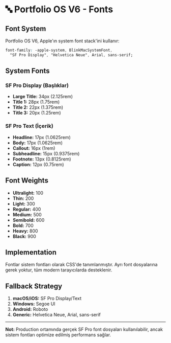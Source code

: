 # 🔤 Portfolio OS V6 - Fonts

## Font System

Portfolio OS V6, Apple'ın system font stack'ini kullanır:

```css
font-family: -apple-system, BlinkMacSystemFont, 
  "SF Pro Display", "Helvetica Neue", Arial, sans-serif;
```

## System Fonts

### SF Pro Display (Başlıklar)
- **Large Title:** 34px (2.125rem)
- **Title 1:** 28px (1.75rem)  
- **Title 2:** 22px (1.375rem)
- **Title 3:** 20px (1.25rem)

### SF Pro Text (İçerik)
- **Headline:** 17px (1.0625rem)
- **Body:** 17px (1.0625rem)
- **Callout:** 16px (1rem)
- **Subheadline:** 15px (0.9375rem)
- **Footnote:** 13px (0.8125rem)
- **Caption:** 12px (0.75rem)

## Font Weights

- **Ultralight:** 100
- **Thin:** 200
- **Light:** 300
- **Regular:** 400
- **Medium:** 500
- **Semibold:** 600
- **Bold:** 700
- **Heavy:** 800
- **Black:** 900

## Implementation

Fontlar sistem fontları olarak CSS'de tanımlanmıştır. Ayrı font dosyalarına gerek yoktur, tüm modern tarayıcılarda desteklenir.

## Fallback Strategy

1. **macOS/iOS:** SF Pro Display/Text
2. **Windows:** Segoe UI
3. **Android:** Roboto
4. **Generic:** Helvetica Neue, Arial, sans-serif

---

**Not:** Production ortamında gerçek SF Pro font dosyaları kullanılabilir, ancak sistem fontları optimize edilmiş performans sağlar. 
